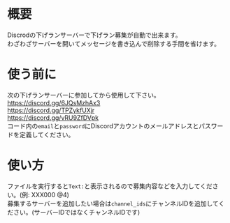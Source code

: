 # 概要
Discrodの下げランサーバーで下げラン募集が自動で出来ます。  
わざわざサーバーを開いてメッセージを書き込んで削除する手間を省けます。
# 使う前に
次の下げランサーバーに参加してから使用して下さい。  
https://discord.gg/6JQsMzhAx3  
https://discord.gg/TPZykfUXjr  
https://discord.gg/vRU9ZfDVpk  
コード内の`email`と`password`にDiscordアカウントのメールアドレスとパスワードを定義してください。
# 使い方
ファイルを実行すると`Text:`と表示されるので募集内容などを入力してください。(例: XXX000 @4)  
募集するサーバーを追加したい場合は`channel_ids`にチャンネルIDを追加してください。(サーバーIDではなくチャンネルIDです)
